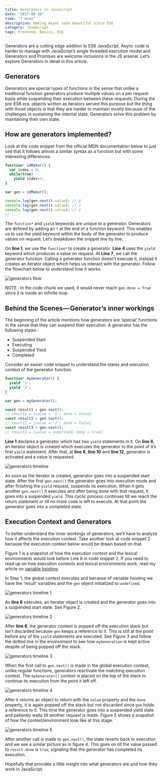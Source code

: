 ```yaml
---
title: Generators in Javascript
date: "2017-08-16"
time: "7 mins"
description: Making Async code beautiful since ES6
category: JavaScript
tags: Frontend, Basics, ES6
---
```


Generators are a cutting edge addition to ES6 JavaScript. Async code is harder
to manage with JavaScript’s single threaded execution model and Generators and
Promises are welcome inclusions in the JS arsenal. Let’s explore Generators in
detail in this article.

## Generators

Generators are special types of functions in the sense that unlike a
traditional function generators produce multiple values on a per request basis
while suspending their execution between these requests. During the pre-ES6
era, objects written as iterators served this purpose but the thing with those
objects is that they are harder to maintain mostly because of the challenges in
sustaining the internal state. Generators solve this problem by maintaining
their own state.

## How are generators implemented?

Look at the code snippet from the official MDN documentation below to just see
that it follows almost a similar syntax as a function but with some interesting
differences.

```js
function* idMaker() {
  var index = 0;
  while(true)
    yield index++;
}

var gen = idMaker();

console.log(gen.next().value); // 0
console.log(gen.next().value); // 1
console.log(gen.next().value); // 2
// ...`
```

The  `function*` and  `yield` keywords are unique to a generator. Generators
are defined by adding an `*` at the end of a function keyword. This enables us
to use the yield keyword within the body of the generator to produce values on
request. Let’s breakdown the snippet line by line.

On **line 1**, we use the  `function*` to create a generator. **Line 4** uses
the  `yield` keyword which produces a value on request. At **Line 7**, we call
the generator function. Calling a generator function doesn’t execute it,
instead it creates an iterator object which helps us interact with the
generator. Follow the flowchart below to understand how it works.

![generators flow](./image1.png)

NOTE : In the code chunk we used, it would never reach `gen.done = True` since
it is inside an infinite loop.

## Behind the Scenes — Generator’s inner workings

The beginning of the article mentions how generators are ‘special’ functions in
the sense that they can suspend their execution.
A generator has the following states :

-   Suspended Start
-   Executing
-   Suspended Yield
-   Completed

Consider an easier code snippet to understand the states and execution context
of the generator function.

```javascript
function* myGenerator() {
  yield '1';
  yield '2';
}

var gen = myGenerator();

const result1 = gen.next();
// result1 = {value = '1'; done = false}
const result2 = gen.next();
// result2 = {value = '2'; done = false}
const result3 = gen.next();
// result3 = {value = undefined; done = true}`
```

**Line 1** declares a generator which has two  `yield` statements in it. On
**line 6**, an iterator object is created which executes the generator to the
point of it’s first  `yield` statement. After that, at **line 8**, **line 10**
and **line 12**, generator is activated and a value is requested.

![generators timeline](./image2.png)

As soon as the iterator is created, generator goes into a suspended start state.
After the first `gen.next()` the generator goes into execution mode and after
finishing the  `yield` request, suspends its execution. When it gets another
`gen.next()` it executes and after being done with that request, it goes into a
suspended  `yield`. This cyclic process continues till we reach the return
statement or till no more code is left to execute. At that point the generator
goes into a completed state.

## Execution Context and Generators

To better understand the inner workings of generators, we’ll have to analyze
how it affects the execution context. Take another look at code snippet 2
because the execution context below would be drawn based on that.

Figure 1 is a snapshot of how the execution context and the lexical
environments would look before Line 6 in code snippet 2. If you need to read up
on how execution contexts and lexical environments work, read my article on [variable hoisting](/blog/hoisting-in-javascript/).

In Step 1, the global context executes and because of variable hoisting we
have the ‘result’ variables and the `gen` object initialized to `undefined`.

![generators timeline 1](./image3.png)

As **line 6** executes, an iterator object is created and the generator goes
into a suspended start state. See Figure 2.

![generators timeline 2](./image4.png)

After **line 6**, the generator context is popped off the execution stack but
isn’t discarded because `gen` keeps a reference to it. This is still at the
point before any of the  `yield` statements are executed. See Figure 3 and
follow the dotted line in the environment to see how `myGeneration` is kept
active despite of being popped off the stack.

![generators timeline 3](./image5.png)

When the first call to `gen.next()` is made in the global execution context, unlike regular functions, generators reactivate the matching execution context. The `myGenerator()`
context is placed on the top of the stack to continue its execution from the
point it left off.

![generators timeline 4](./image6.png)

After it returns an object to return with the `value` property and the `done`
property, it is again popped off the stack but not discarded since `gen` holds
a reference to it. This time the generator goes into a suspended yield state
and patiently waits till another request is made. Figure 5 shows a snapshot
of how the context/environment look like at this stage.

![generators timeline 5](./image7.png)

After another call is made to `gen.next()`, the state reverts back to execution
and we see a similar picture as in figure 4. This goes on till the value passed
to `result.done` is `true`, signaling that the generator has completed its
execution.

Hopefully that provides a little insight into what generators are and how
they work in JavaScript.
